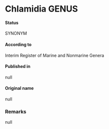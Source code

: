 # Chlamidia GENUS

#### Status
SYNONYM

#### According to
Interim Register of Marine and Nonmarine Genera

#### Published in
null

#### Original name
null

### Remarks
null